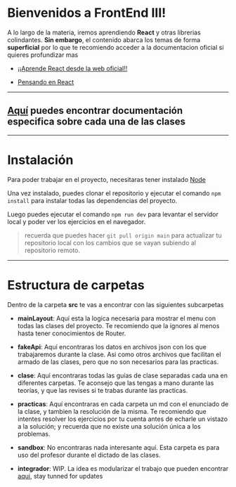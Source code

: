 # Bienvenidos a FrontEnd III!

A lo largo de la materia, iremos aprendiendo **React** y otras librerias colindantes.
**Sin embargo**, el contenido abarca los temas de forma **superficial**
por lo que te recomiendo acceder a la documentacion oficial si quieres profundizar mas

- [¡¡Aprende React desde la web oficial!!](https://react.dev/learn)

- [Pensando en React](https://react.dev/learn/thinking-in-react)

--- 

## [Aquí](/doc/externalLinks.md) puedes encontrar documentación especifica sobre cada una de las clases

---

# Instalación

Para poder trabajar en el proyecto, necesitaras tener instalado [Node](https://nodejs.org/es/)

Una vez instalado, puedes clonar el repositorio y ejecutar el comando `npm install` para instalar todas las dependencias del proyecto.

Luego puedes ejecutar el comando `npm run dev` para levantar el servidor local y poder ver los ejercicios en el navegador.

> recuerda que puedes hacer `git pull origin main` para actualizar tu repositorio local con los cambios que se vayan subiendo al repositorio remoto.

---

# Estructura de carpetas

Dentro de la carpeta **src** te vas a encontrar con las siguientes subcarpetas

- **mainLayout**: Aquí esta la logica necesaria para mostrar el menu con todas las clases del proyecto. Te recomiendo que la ignores al menos hasta tener conocimientos de Router.

- **fakeApi**: Aquí encontraras los datos en archivos json con los que trabajaremos durante la clase. Asi como otros archivos que facilitan el armado de las clases, pero que no son necesarios para las practicas.

- **clase**: Aquí encontraras todas las guías de clase separadas cada una en diferentes carpetas. Te aconsejo que las tengas a mano durante las teorías, y que las revises si te trabas durante las practicas.

- **practicas**: Aquí encontraras en cada carpeta un md con el enunciado de la clase, y tambien la resolución de la misma. Te recomiendo que intentes resolver los ejercicios por tu cuenta antes de echarle un vistazo a la solución; y recuerda que no existe una solución única a los problemas.

- **sandbox**: No encontraras nada interesante aquí. Esta carpeta es para uso del profesor durante el dictado de las clases.

- **integrador**: WIP. La idea es modularizar el trabajo que pueden encontrar [aqui](https://docs.google.com/document/d/1mrqBRTc1A9n34yHcBtMcufI9F0D-hy4wQ_SjeCp1DIY/edit?usp=share_link), stay tunned for updates

